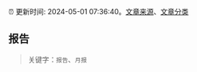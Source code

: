 :alarm_clock: 更新时间: 2024-05-01 07:36:40。[文章来源](/README.md)、[文章分类](/TAGS.md)

## 报告


> 关键字：`报告`、`月报`



